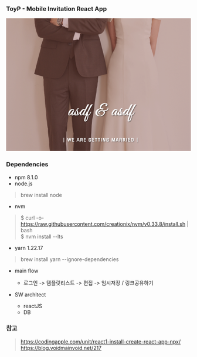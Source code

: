 ### ToyP - Mobile Invitation React App 

![intro image](./intro_img.png)


### Dependencies  
* npm 8.1.0
* node.js
> brew install node

* nvm 
> $ curl -o- https://raw.githubusercontent.com/creationix/nvm/v0.33.8/install.sh | bash  
> $ nvm install --lts

* yarn 1.22.17  
> brew install yarn --ignore-dependencies


* main flow
    - 로그인 -> 템플릿리스트 -> 편집 -> 임시저장 / 링크공유하기

* SW architect
    - reactJS
    - DB






### 참고
> https://codingapple.com/unit/react1-install-create-react-app-npx/   
> https://blog.voidmainvoid.net/217
